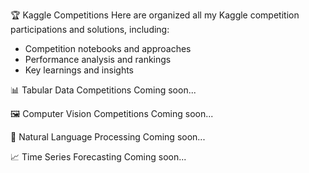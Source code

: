 🏆 Kaggle Competitions
Here are organized all my Kaggle competition participations and solutions, including:

- Competition notebooks and approaches
- Performance analysis and rankings
- Key learnings and insights

📊 Tabular Data Competitions
Coming soon...

🖼️ Computer Vision Competitions
Coming soon...

📝 Natural Language Processing
Coming soon...

📈 Time Series Forecasting
Coming soon...

